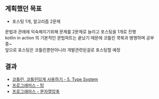 ## 계획했던 목표
- 포스팅 1개, 알고리즘 2문제

문법과 관례에 익숙해지기위해 문제를 2문제로 늘리고 포스팅을 1개로 진행  
kotlin in action 의 기본적인 문법파트는 끝났기 때문에 코틀린 쿡북과 병행하며 공부중~    
앞으로 포스팅은 코틀린뿐만아니라 개발관련된걸로 포스팅할 예정   

## 결과
- [코틀린, 코틀린답게 사용하기 - 5. Type System](https://jjeda.tistory.com/27)
- [프로그래머스 - 탑](Top.kt)
- [프로그래머스 - 문자열압축](CompressString.kt)